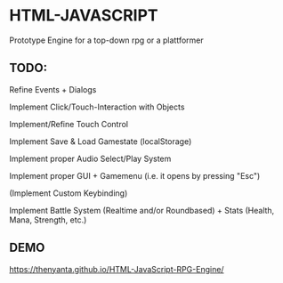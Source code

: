 # HTML-JAVASCRIPT

Prototype Engine for a top-down rpg or a plattformer

## TODO:        
Refine Events + Dialogs

Implement Click/Touch-Interaction with Objects

Implement/Refine Touch Control

Implement Save & Load Gamestate (localStorage)

Implement proper Audio Select/Play System

Implement proper GUI + Gamemenu (i.e. it opens by pressing "Esc")

(Implement Custom Keybinding)

Implement Battle System (Realtime and/or Roundbased) + Stats (Health, Mana, Strength, etc.)

## DEMO

https://thenyanta.github.io/HTML-JavaScript-RPG-Engine/
